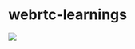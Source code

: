 # webrtc-learnings

[![](http://img.youtube.com/vi/SsN4gl_wV_8/0.jpg)](http://www.youtube.com/watch?v=SsN4gl_wV_8 "")
